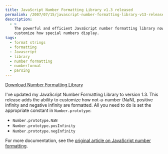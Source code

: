 ```yaml
---
title: JavaScript Number Formatting Library v1.3 released
permalink: /2007/07/15/javascript-number-formatting-library-v13-released/
description:
  - >
    The powerful and efficient JavaScript number formatting library now lets you
    customize how special numbers display.
tags:
  - format strings
  - formatting
  - Javascript
  - library
  - number formatting
  - numberformat
  - parsing
---
```

<p class="download">
  <a href="/articles/number-functions.zip">Download Number Formatting Library</a>
</p>

I've updated my JavaScript Number Formatting Library to version 1.3. This release adds the ability to customize how not-a-number (NaN), positive infinity and negative infinity are formatted. All you need to do is set the appropriate constant in `Number.prototype`:

*   `Number.prototype.NaN`
*   `Number.prototype.posInfinity`
*   `Number.prototype.negInfinity`

For more documentation, see the [original article on JavaScript number formatting][1].

 [1]: /blog/2006/01/05/javascript-number-formatting/
